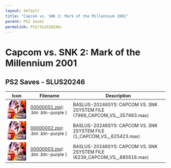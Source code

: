 ```yaml
---
layout: default
title: "Capcom vs. SNK 2: Mark of the Millennium 2001"
parent: PS2 Saves
permalink: PS2/SLUS20246/
---
```

# Capcom vs. SNK 2: Mark of the Millennium 2001

## PS2 Saves - SLUS20246

| Icon | Filename | Description |
|------|----------|-------------|
| ![Capcom vs. SNK 2: Mark of the Millennium 2001](icon0.png) | [00000001.zip](00000001.zip){: .btn .btn-purple } | BASLUS-20246SYS: CAPCOM VS. SNK 2SYSTEM FILE (7969_CAPCOM_VS__357663.max) |
| ![Capcom vs. SNK 2: Mark of the Millennium 2001](icon0.png) | [00000002.zip](00000002.zip){: .btn .btn-purple } | BASLUS-20246SYS: CAPCOM VS. SNK 2SYSTEM FILE (1_CAPCOM_VS__625423.max) |
| ![Capcom vs. SNK 2: Mark of the Millennium 2001](icon0.png) | [00000003.zip](00000003.zip){: .btn .btn-purple } | BASLUS-20246SYS: CAPCOM VS. SNK 2SYSTEM FILE (6239_CAPCOM_VS__885616.max) |
